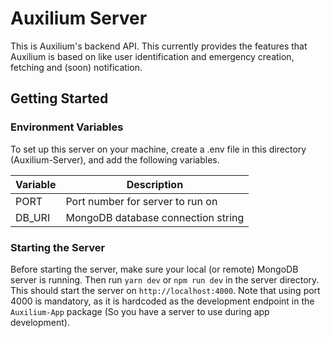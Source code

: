 # Auxilium Server

This is Auxilium's backend API. This currently provides the features that Auxilium is based on like user identification and emergency creation, fetching and (soon) notification.

## Getting Started

### Environment Variables

To set up this server on your machine, create a .env file in this directory (Auxilium-Server), and add the following variables.

| Variable             | Description                        |
| -------------------- | ---------------------------------- |
|	PORT								 | Port number for server to run on   |
| DB_URI               | MongoDB database connection string |

### Starting the Server

Before starting the server, make sure your local (or remote) MongoDB server is running. Then run `yarn dev` or `npm run dev` in the server directory. This should start the server on `http://localhost:4000`. Note that using port 4000 is mandatory, as it is hardcoded as the development endpoint in the `Auxilium-App` package (So you have a server to use during app development).
